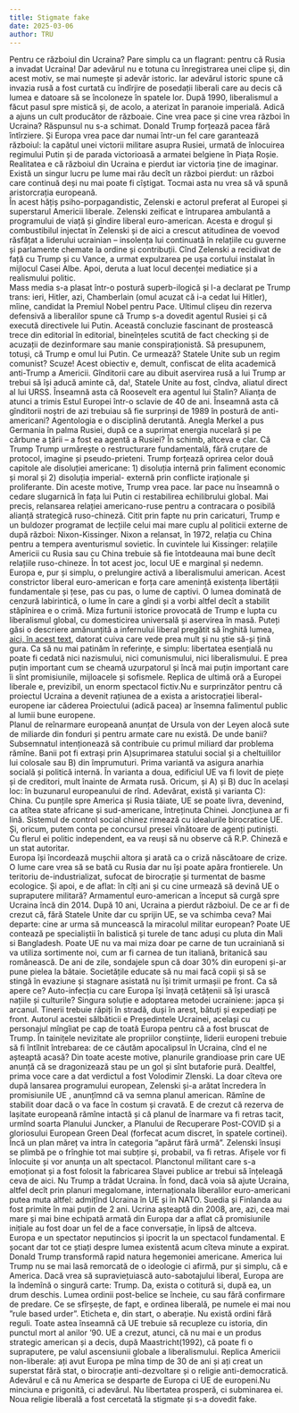 ```yaml
---
title: Stigmate fake
date: 2025-03-06
author: TRU
---
```

Pentru ce războiul din Ucraina? Pare simplu ca un flagrant: pentru că Rusia a invadat Ucraina! Dar adevărul nu e totuna cu înregistrarea unei clipe și, din acest motiv, se mai numește și adevăr istoric. Iar adevărul istoric spune că invazia rusă a fost curtată cu îndîrjire de posedații liberali care au decis că lumea e datoare să se încoloneze în spatele lor. După 1990, liberalismul a făcut pasul spre mistică și, de acolo, a aterizat în paranoie imperială. Adică a ajuns un cult producător de războaie.
Cine vrea pace și cine vrea război în Ucraina? Răspunsul nu s-a schimat. Donald Trump forțează pacea fără întîrziere. Și Europa vrea pace dar numai într-un fel care garantează războiul: la capătul unei victorii militare asupra Rusiei, urmată de înlocuirea regimului Putin și de parada victorioasă a armatei belgiene în Piața Roșie.
Realitatea e că războiul din Ucraina e pierdut iar victoria ține de imaginar. Există un singur lucru pe lume mai rău decît un război pierdut: un război care continuă deși nu mai poate fi cîștigat. Tocmai asta nu vrea să vă spună aristorcrația europeană.  
În acest hățiș psiho-porpagandistic, Zelenski e actorul preferat al Europei și superstarul Americii liberale. Zelenski zeificat e întruparea ambulantă a programului de viață și gîndire liberal euro-american. Acesta e drogul și combustibilul injectat în Zelenski și de aici a crescut atitudinea de voevod răsfățat a liderului ucrainian – insolența lui continuată în relațiile cu guverne și parlamente chemate la ordine și contribuții. Cînd Zelenski a recidivat de față cu Trump și cu Vance, a urmat expulzarea pe ușa cortului instalat în mijlocul Casei Albe.
Apoi, deruta a luat locul decenței mediatice și a realismului politic.  
Mass media s-a plasat într-o postură superb-ilogică și l-a declarat pe Trump trans: ieri, Hitler, azi, Chamberlain (omul acuzat că i-a cedat lui Hitler), mîine, candidat la Premiul Nobel pentru Pace.
Ultimul clișeu din rezerva defensivă a liberalilor spune că Trump s-a dovedit agentul Rusiei și că execută directivele lui Putin. Această concluzie fascinant de prostească trece din editorial în editorial, bineînțeles scutită de fact checking și de acuzații de dezinformare sau manie conspiraționistă. Să presupunem, totuși, că Trump e omul lui Putin. Ce urmează? Statele Unite sub un regim comunist? Scuze! Acest obiectiv e, demult, confiscat de elita academică anti-Trump a Americii.
Gînditorii care au dibuit aservirea rusă a lui Trump ar trebui să își aducă aminte că, da!, Statele Unite au fost, cîndva, aliatul direct al lui URSS. Înseamnă asta că Roosevelt era agentul lui Stalin? Alianța de atunci a trimis Estul Europei într-o sclavie de 40 de ani. Înseamnă asta că gînditorii noștri de azi trebuiau să fie surprinși de 1989 în postură de anti-americani? Agentologia e o disciplină derutantă. Anegla Merkel a pus Germania în palma Rusiei, după ce a suprimat energia nucelară și pe cărbune a țării – a fost ea agentă a Rusiei?
În schimb, altceva e clar. Că Trump Trump urmărește o restructurare fundamentală, fără cruțare de protocol, imagine și pseudo-prieteni. Trump forțează oprirea celor două capitole ale disoluției americane: 1) disoluția internă prin faliment economic și moral și 2) disoluția imperial- externă prin conflicte iraționale și proliferante.
Din aceste motive, Trump vrea pace. Iar pace nu înseamnă o cedare slugarnică în fața lui Putin ci restabilirea echilibrului global. Mai precis, relansarea relației americano-ruse pentru a contracara o posibilă alianță strategică ruso-chineză. Citit prin fapte nu prin caricaturi, Trump e un buldozer programat de lecțiile celui mai mare cuplu al politicii externe de după război: Nixon-Kissinger. Nixon a relansat, în 1972, relația cu China pentru a tempera aventurismul sovietic. În cuvintele lui Kissinger: relațiile Americii cu Rusia sau cu China trebuie să fie întotdeauna mai bune decît relațiile ruso-chineze.
În tot acest joc, locul UE e marginal și nedemn. Europa e, pur și simplu, o prelungire activă a liberalismului american. Acest constrictor liberal euro-american e forța care amenință existența libertății fundamentale și țese, pas cu pas, o lume de captivi. O lumea dominată de cenzură labirintică, o lume în care a gîndi și a vorbi altfel decît a stabilit stăpînirea e o crimă. Miza furtunii istorice provocată de Trump e lupta cu liberalismul global, cu domesticirea universală și aservirea în masă. Puteți găsi o descriere amănunțită a infernului liberal pregătit să înghită lumea, [aici, în acest text](https://theupheaval.substack.com/p/vances-real-message-to-europe-give?utm_source=post-email-title&publication_id=330796&post_id=158311114&utm_campaign=email-post-title&isFreemail=true&r=c2vpv&triedRedirect=true&utm_medium=email), datorat cuiva care vede prea mult și nu știe să-și țină gura.
Ca să nu mai patinăm în referințe, e simplu: libertatea esențială nu poate fi cedată nici nazismului, nici comunismului, nici liberalismului. E prea puțin important cum se cheamă uzurpatorul și încă mai puțin important care îi sînt promisiunile, mijloacele și sofismele.
Replica de ultimă oră a Europei liberale e, previzibil, un enorm spectacol fictiv.Nu e surprinzător pentru că proiectul Ucraina a devenit rațiunea de a exista a aristocrației liberal-europene iar căderea Proiectului (adică pacea) ar însemna falimentul public al lumii bune europene.  
Planul de reînarmare europeană anunțat de Ursula von der Leyen alocă sute de miliarde din fonduri și pentru armate care nu există. De unde banii? Subsemnatul intenționează să contribuie cu primul miliard dar problema rămîne.
Banii pot fi extrași prin A)suprimarea statului social și a cheltuililor lui colosale sau B) din împrumuturi. Prima variantă va asigura anarhia socială și politică internă. În varianta a doua, edificiul UE va fi lovit de piețe și de creditori, mult înainte de Armata rusă. Oricum, și A) și B) duc în același loc: în buzunarul europeanului de rînd. Adevărat, există și varianta C): China. Cu punțile spre America și Rusia tăiate, UE se poate livra, devenind, ca atîtea state africane și sud-americane, întreținuta Chinei. Joncțiunea ar fi lină. Sistemul de control social chinez rimează cu idealurile birocratice UE. Și, oricum, putem conta pe concursul presei vînătoare de agenți putiniști. Cu flerul ei politic independent, ea va reuși să nu observe că R.P. Chineză e un stat autoritar.  
Europa își încordează mușchii altora și arată ca o criză născătoare de crize. O lume care vrea să se bată cu Rusia dar nu își poate apăra frontierele. Un teritoriu de-industrializat, sufocat de birocrație și turmentat de basme ecologice. Și apoi, e de aflat: în cîți ani și cu cine urmează să devină UE o supraputere militară? Armamentul euro-american a început să curgă spre Ucraina încă din 2014. După 10 ani, Ucraina a pierdut războiul. De ce ar fi de crezut că, fără Statele Unite dar cu sprijin UE, se va schimba ceva?
Mai departe: cine ar urma să muncească la miracolul militar european? Poate UE contează pe specialiștii în balistică și turele de tanc aduși cu pluta din Mali si Bangladesh. Poate UE nu va mai miza doar pe carne de tun ucrainiană si va utiliza sortimente noi, cum ar fi carnea de tun italiană, britanică sau românească. De ani de zile, sondajele spun că doar 30% din europeni și-ar pune pielea la bătaie. Societățile educate să nu mai facă copii și să se stingă în evaziune și stagnare asistată nu își trimit urmașii pe front. Ca să apere ce? Auto-infecția cu care Europa își  învață cetățenii să își urască națiile și culturile? Singura soluție e adoptarea metodei ucrainiene: japca și arcanul. Tinerii trebuie răpiți în stradă, duși în arest, bătuți și expediați pe front. Autorul acestei sălbăticii e Președintele Ucrainei, același cu personajul mîngîiat pe cap de toată Europa pentru că a fost bruscat de Trump.
În tainițele nevizitate ale propriilor conștiințe, liderii europeni trebuie să fi întîlnit întrebarea: de ce căutăm apocalipsul în Ucraina, cînd el ne așteaptă acasă? Din toate aceste motive, planurile grandioase prin care UE anunță că se dragonizează stau pe un gol și sînt butaforie pură. Dealtfel, prima voce care a dat verdictul a fost Volodimir Zlenski. La doar cîteva ore după lansarea programului european, Zelenski și-a arătat încredera în promisiunile UE , anunțîmnd că va semna planul american. Rămîne de stabilit doar dacă o va face în costum și cravată.
E de crezut că rezerva de lașitate europeană rămîne intactă și că planul de înarmare va fi retras tacit, urmînd soarta Planului Juncker, a Planului de Recuperare Post-COVID și a  gloriosului European Green Deal (forfecat acum discret, în spatele cortinei). Încă un plan măreț va intra în categoria ”apărut fără urmă”.
Zelenski însuși se plimbă pe o frînghie tot mai subțire și, probabil, va fi retras. Afișele vor fi înlocuite și vor anunța un alt spectacol. Planctonul militant care s-a emoționat și a fost folosit la fabricarea Slavei publice ar trebui să înțeleagă ceva de aici. Nu Trump a trădat Ucraina.
În fond, dacă voia să ajute Ucraina, altfel decît prin planuri megalomane, internaționala liberalilor euro-americani putea muta altfel: admițînd Ucraina în UE și în NATO. Suedia și Finlanda au fost primite în mai puțin de 2 ani. Ucrina așteaptă din 2008, are, azi, cea mai mare și mai bine echipată armată din Europa dar a aflat că promisiunile inițiale au fost doar un fel de a face conversație, în lipsă de altceva.  
Europa e un spectator neputincios și ipocrit la un spectacol fundamental. E șocant dar tot ce știați despre lumea existentă acum cîteva minute a expirat. Donald Trump transformă rapid natura hegemoniei americane. America lui Trump nu se mai lasă remorcată de o ideologie ci afirmă, pur și simplu, că e America. Dacă vrea să supraviețuiască auto-sabotajului liberal, Europa are la îndemînă o singură carte: Trump.
Da, exista o cotitură si, după ea, un drum deschis. Lumea ordinii post-belice se încheie, cu sau fără confirmare de predare. Ce se sfîrșește, de fapt, e ordinea liberală, pe numele ei mai nou ”rule based urder”. Eticheta e, din  start, o aberație. Nu există ordini fără reguli.
Toate astea înseamnă că UE trebuie să recupleze cu istoria, din punctul mort al anilor ’90. UE a crezut, atunci, că nu mai e un produs strategic american și a decis, după Maastricht(1992), că poate fi o supraputere, pe valul ascensiunii globale a liberalismului.
Replica Americii non-liberale: ați avut Europa pe mîna timp de 30 de ani și ați creat un superstat fără stat, o birocrație anti-dezvoltare și o religie anti-democratică.
Adevărul e că nu America se desparte de Europa ci UE de europeni.Nu minciuna e prigonită, ci adevărul. Nu libertatea prosperă, ci subminarea ei.
Noua religie liberală a fost cercetată la stigmate și s-a dovedit fake.

